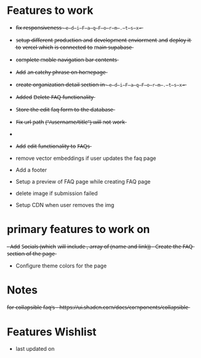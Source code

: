  # Features to work
 
 - f̶i̶x̶ r̶e̶s̶p̶o̶n̶s̶i̶v̶e̶n̶e̶s̶s̶ `̶e̶d̶i̶F̶a̶q̶F̶o̶r̶m̶.̶t̶s̶x̶`̶  
 - s̶e̶t̶u̶p̶ d̶i̶f̶f̶e̶r̶e̶n̶t̶ p̶r̶o̶d̶u̶c̶t̶i̶o̶n̶ a̶n̶d̶ d̶e̶v̶e̶l̶o̶p̶m̶e̶n̶t̶ e̶n̶v̶i̶o̶r̶m̶e̶n̶t̶ a̶n̶d̶ d̶e̶p̶l̶o̶y̶ i̶t̶ t̶o̶ v̶e̶r̶c̶e̶l̶ w̶h̶i̶c̶h̶ i̶s̶ c̶o̶n̶n̶e̶c̶t̶e̶d̶ t̶o̶ m̶a̶i̶n̶ s̶u̶p̶a̶b̶a̶s̶e̶
 - c̶o̶m̶p̶l̶e̶t̶e̶ m̶o̶b̶l̶e̶ n̶a̶v̶i̶g̶a̶t̶i̶o̶n̶ b̶a̶r̶ c̶o̶n̶t̶e̶n̶t̶s̶
 - A̶d̶d̶ a̶n̶ c̶a̶t̶c̶h̶y̶ p̶h̶r̶a̶s̶e̶ o̶n̶ h̶o̶m̶e̶p̶a̶g̶e̶
 - c̶r̶e̶a̶t̶e̶ o̶r̶g̶a̶n̶i̶z̶a̶t̶i̶o̶n̶ d̶e̶t̶a̶i̶l̶ s̶e̶c̶t̶i̶o̶n̶ i̶n̶ `̶e̶d̶i̶F̶a̶q̶F̶o̶r̶m̶.̶t̶s̶x̶`̶
 - A̶d̶d̶e̶d̶ D̶e̶l̶e̶t̶e̶ F̶A̶Q̶ f̶u̶n̶c̶t̶i̶o̶n̶a̶l̶i̶t̶y̶
 - S̶t̶o̶r̶e̶ t̶h̶e̶ e̶d̶i̶t̶ f̶a̶q̶ f̶o̶r̶m̶ t̶o̶ t̶h̶e̶ d̶a̶t̶a̶b̶a̶s̶e̶ 
 - F̶i̶x̶ u̶r̶l̶ p̶a̶t̶h̶ (̶"̶/̶u̶s̶e̶r̶n̶a̶m̶e̶/̶t̶i̶t̶l̶e̶"̶)̶ w̶i̶l̶l̶ n̶o̶t̶ w̶o̶r̶k̶


 - 
 - A̶d̶d̶ e̶d̶i̶t̶ f̶u̶n̶c̶t̶i̶o̶n̶a̶l̶i̶t̶y̶ t̶o̶ F̶A̶Q̶s̶
 - remove vector embeddings if user updates the faq page 

 - Add a footer
 - Setup a preview of FAQ page while creating FAQ page
 - delete image if submission failed
 - Setup CDN when user removes the img

# primary features to work on

 -̶ A̶d̶d̶ S̶o̶c̶i̶a̶l̶s̶ (̶w̶h̶i̶c̶h̶ w̶i̶l̶l̶ i̶n̶c̶l̶u̶d̶e̶ ,̶ a̶r̶r̶a̶y̶ o̶f̶ (̶n̶a̶m̶e̶ a̶n̶d̶ l̶i̶n̶k̶)̶)̶ 
 -̶ C̶r̶e̶a̶t̶e̶ t̶h̶e̶ F̶A̶Q̶ s̶e̶c̶t̶i̶o̶n̶ o̶f̶ t̶h̶e̶ p̶a̶g̶e̶
 - Configure theme colors for the page
  



# Notes

f̶o̶r̶ c̶o̶l̶l̶a̶p̶s̶i̶b̶l̶e̶ f̶a̶q̶'̶s̶ -̶ h̶t̶t̶p̶s̶:̶/̶/̶u̶i̶.̶s̶h̶a̶d̶c̶n̶.̶c̶o̶m̶/̶d̶o̶c̶s̶/̶c̶o̶m̶p̶o̶n̶e̶n̶t̶s̶/̶c̶o̶l̶l̶a̶p̶s̶i̶b̶l̶e̶



# Features Wishlist

 - last updated on